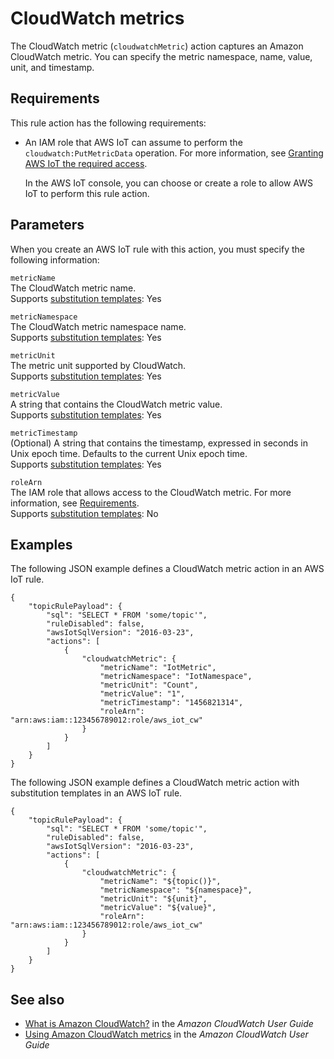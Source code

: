 # CloudWatch metrics<a name="cloudwatch-metrics-rule-action"></a>

The CloudWatch metric \(`cloudwatchMetric`\) action captures an Amazon CloudWatch metric\. You can specify the metric namespace, name, value, unit, and timestamp\. 

## Requirements<a name="cloudwatch-metrics-rule-action-requirements"></a>

This rule action has the following requirements:
+ An IAM role that AWS IoT can assume to perform the `cloudwatch:PutMetricData` operation\. For more information, see [Granting AWS IoT the required access](iot-create-role.md)\.

  In the AWS IoT console, you can choose or create a role to allow AWS IoT to perform this rule action\.

## Parameters<a name="cloudwatch-metrics-rule-action-parameters"></a>

When you create an AWS IoT rule with this action, you must specify the following information:

`metricName`  
The CloudWatch metric name\.  
Supports [substitution templates](iot-substitution-templates.md): Yes

`metricNamespace`  
The CloudWatch metric namespace name\.  
Supports [substitution templates](iot-substitution-templates.md): Yes

`metricUnit`  
The metric unit supported by CloudWatch\.  
Supports [substitution templates](iot-substitution-templates.md): Yes

`metricValue`  
A string that contains the CloudWatch metric value\.  
Supports [substitution templates](iot-substitution-templates.md): Yes

`metricTimestamp`  
\(Optional\) A string that contains the timestamp, expressed in seconds in Unix epoch time\. Defaults to the current Unix epoch time\.  
Supports [substitution templates](iot-substitution-templates.md): Yes

`roleArn`  
The IAM role that allows access to the CloudWatch metric\. For more information, see [Requirements](#cloudwatch-metrics-rule-action-requirements)\.  
Supports [substitution templates](iot-substitution-templates.md): No

## Examples<a name="cloudwatch-metrics-rule-action-examples"></a>

The following JSON example defines a CloudWatch metric action in an AWS IoT rule\.

```
{
    "topicRulePayload": {
        "sql": "SELECT * FROM 'some/topic'", 
        "ruleDisabled": false, 
        "awsIotSqlVersion": "2016-03-23",
        "actions": [
            {
                "cloudwatchMetric": {
                    "metricName": "IotMetric",
                    "metricNamespace": "IotNamespace", 
                    "metricUnit": "Count",
                    "metricValue": "1",
                    "metricTimestamp": "1456821314",
                    "roleArn": "arn:aws:iam::123456789012:role/aws_iot_cw"
                }
            }
        ]
    }
}
```

The following JSON example defines a CloudWatch metric action with substitution templates in an AWS IoT rule\.

```
{
    "topicRulePayload": {
        "sql": "SELECT * FROM 'some/topic'",
        "ruleDisabled": false,
        "awsIotSqlVersion": "2016-03-23",
        "actions": [
            {
                "cloudwatchMetric": {
                    "metricName": "${topic()}",
                    "metricNamespace": "${namespace}",
                    "metricUnit": "${unit}",
                    "metricValue": "${value}",
                    "roleArn": "arn:aws:iam::123456789012:role/aws_iot_cw"
                }
            }
        ]
    }
}
```

## See also<a name="cloudwatch-metrics-rule-action-see-also"></a>
+ [What is Amazon CloudWatch?](https://docs.aws.amazon.com/AmazonCloudWatch/latest/monitoring/) in the *Amazon CloudWatch User Guide*
+ [Using Amazon CloudWatch metrics](https://docs.aws.amazon.com/AmazonCloudWatch/latest/monitoring/working_with_metrics.html) in the *Amazon CloudWatch User Guide*